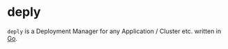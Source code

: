 # deply

`deply` is a Deployment Manager for any Application / Cluster etc. written in [Go](https://golang.org).

